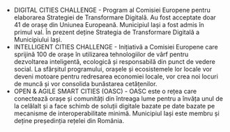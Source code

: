 * DIGITAL CITIES CHALLENGE - Program al Comisiei Europene pentru elaborarea Strategiei de Transformare Digitală. Au fost acceptate doar 41 de orașe din Uniunea Europeană. Municipiul Iași a fost admis în primul val. În prezent deține Strategia de Transformare Digitală a Municipiului Iași.
* INTELLIGENT CITIES CHALLENGE - Inițiativă a Comisiei Europene care sprijină 100 de orașe în utilizarea tehnologiilor de vârf pentru dezvoltarea inteligentă, ecologică și responsabilă din punct de vedere social. La sfârșitul programului, orașele și ecosistemele lor locale vor deveni motoare pentru redresarea economiei locale, vor crea noi locuri de muncă și vor consolida bunăstarea cetățenilor.
* OPEN & AGILE SMART CITIES (OASC) - OASC este o rețea care conectează orașe și comunități din întreaga lume pentru a învăța unul de la celălalt și a face schimb de soluții digitale bazate pe date bazate pe mecanisme de interoperabilitate minimă. Municipiul Iași este membru și deține președinția rețelei din România.

